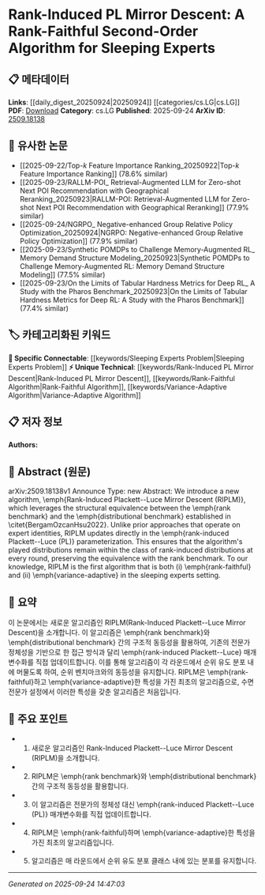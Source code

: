 <!-- KEYWORD_LINKING_METADATA:
{
  "processed_timestamp": "2025-09-24T14:47:03.370050",
  "vocabulary_version": "1.0",
  "selected_keywords": [
    "Rank-Induced PL Mirror Descent",
    "Rank-Faithful Algorithm",
    "Variance-Adaptive Algorithm",
    "Sleeping Experts Problem"
  ],
  "rejected_keywords": [],
  "similarity_scores": {
    "Rank-Induced PL Mirror Descent": 0.8,
    "Rank-Faithful Algorithm": 0.7,
    "Variance-Adaptive Algorithm": 0.7,
    "Sleeping Experts Problem": 0.75
  },
  "extraction_method": "AI_prompt_based",
  "budget_applied": true,
  "candidates_json": {
    "candidates": [
      {
        "surface": "Rank-Induced Plackett--Luce Mirror Descent",
        "canonical": "Rank-Induced PL Mirror Descent",
        "aliases": [
          "RIPLM"
        ],
        "category": "unique_technical",
        "rationale": "This is a novel algorithm introduced in the paper, crucial for understanding the specific advancements discussed.",
        "novelty_score": 0.9,
        "connectivity_score": 0.65,
        "specificity_score": 0.85,
        "link_intent_score": 0.8
      },
      {
        "surface": "rank-faithful",
        "canonical": "Rank-Faithful Algorithm",
        "aliases": [],
        "category": "unique_technical",
        "rationale": "This concept is central to the paper's contribution, emphasizing the algorithm's fidelity to rank benchmarks.",
        "novelty_score": 0.7,
        "connectivity_score": 0.6,
        "specificity_score": 0.8,
        "link_intent_score": 0.7
      },
      {
        "surface": "variance-adaptive",
        "canonical": "Variance-Adaptive Algorithm",
        "aliases": [],
        "category": "unique_technical",
        "rationale": "This describes a key feature of the algorithm, relevant for linking to discussions on adaptability in algorithms.",
        "novelty_score": 0.65,
        "connectivity_score": 0.6,
        "specificity_score": 0.75,
        "link_intent_score": 0.7
      },
      {
        "surface": "sleeping experts",
        "canonical": "Sleeping Experts Problem",
        "aliases": [],
        "category": "specific_connectable",
        "rationale": "This is a well-known problem in machine learning, providing context for the algorithm's application.",
        "novelty_score": 0.5,
        "connectivity_score": 0.85,
        "specificity_score": 0.7,
        "link_intent_score": 0.75
      }
    ],
    "ban_list_suggestions": [
      "algorithm",
      "benchmark",
      "distribution"
    ]
  },
  "decisions": [
    {
      "candidate_surface": "Rank-Induced Plackett--Luce Mirror Descent",
      "resolved_canonical": "Rank-Induced PL Mirror Descent",
      "decision": "linked",
      "scores": {
        "novelty": 0.9,
        "connectivity": 0.65,
        "specificity": 0.85,
        "link_intent": 0.8
      }
    },
    {
      "candidate_surface": "rank-faithful",
      "resolved_canonical": "Rank-Faithful Algorithm",
      "decision": "linked",
      "scores": {
        "novelty": 0.7,
        "connectivity": 0.6,
        "specificity": 0.8,
        "link_intent": 0.7
      }
    },
    {
      "candidate_surface": "variance-adaptive",
      "resolved_canonical": "Variance-Adaptive Algorithm",
      "decision": "linked",
      "scores": {
        "novelty": 0.65,
        "connectivity": 0.6,
        "specificity": 0.75,
        "link_intent": 0.7
      }
    },
    {
      "candidate_surface": "sleeping experts",
      "resolved_canonical": "Sleeping Experts Problem",
      "decision": "linked",
      "scores": {
        "novelty": 0.5,
        "connectivity": 0.85,
        "specificity": 0.7,
        "link_intent": 0.75
      }
    }
  ]
}
-->

# Rank-Induced PL Mirror Descent: A Rank-Faithful Second-Order Algorithm for Sleeping Experts

## 📋 메타데이터

**Links**: [[daily_digest_20250924|20250924]] [[categories/cs.LG|cs.LG]]
**PDF**: [Download](https://arxiv.org/pdf/2509.18138.pdf)
**Category**: cs.LG
**Published**: 2025-09-24
**ArXiv ID**: [2509.18138](https://arxiv.org/abs/2509.18138)

## 🔗 유사한 논문
- [[2025-09-22/Top-$k$ Feature Importance Ranking_20250922|Top-$k$ Feature Importance Ranking]] (78.6% similar)
- [[2025-09-23/RALLM-POI_ Retrieval-Augmented LLM for Zero-shot Next POI Recommendation with Geographical Reranking_20250923|RALLM-POI: Retrieval-Augmented LLM for Zero-shot Next POI Recommendation with Geographical Reranking]] (77.9% similar)
- [[2025-09-24/NGRPO_ Negative-enhanced Group Relative Policy Optimization_20250924|NGRPO: Negative-enhanced Group Relative Policy Optimization]] (77.9% similar)
- [[2025-09-23/Synthetic POMDPs to Challenge Memory-Augmented RL_ Memory Demand Structure Modeling_20250923|Synthetic POMDPs to Challenge Memory-Augmented RL: Memory Demand Structure Modeling]] (77.5% similar)
- [[2025-09-23/On the Limits of Tabular Hardness Metrics for Deep RL_ A Study with the Pharos Benchmark_20250923|On the Limits of Tabular Hardness Metrics for Deep RL: A Study with the Pharos Benchmark]] (77.4% similar)

## 🏷️ 카테고리화된 키워드
**🔗 Specific Connectable**: [[keywords/Sleeping Experts Problem|Sleeping Experts Problem]]
**⚡ Unique Technical**: [[keywords/Rank-Induced PL Mirror Descent|Rank-Induced PL Mirror Descent]], [[keywords/Rank-Faithful Algorithm|Rank-Faithful Algorithm]], [[keywords/Variance-Adaptive Algorithm|Variance-Adaptive Algorithm]]

## 📋 저자 정보

**Authors:** 

## 📄 Abstract (원문)

arXiv:2509.18138v1 Announce Type: new 
Abstract: We introduce a new algorithm, \emph{Rank-Induced Plackett--Luce Mirror Descent (RIPLM)}, which leverages the structural equivalence between the \emph{rank benchmark} and the \emph{distributional benchmark} established in \citet{BergamOzcanHsu2022}. Unlike prior approaches that operate on expert identities, RIPLM updates directly in the \emph{rank-induced Plackett--Luce (PL)} parameterization. This ensures that the algorithm's played distributions remain within the class of rank-induced distributions at every round, preserving the equivalence with the rank benchmark. To our knowledge, RIPLM is the first algorithm that is both (i) \emph{rank-faithful} and (ii) \emph{variance-adaptive} in the sleeping experts setting.

## 📝 요약

이 논문에서는 새로운 알고리즘인 RIPLM(Rank-Induced Plackett--Luce Mirror Descent)을 소개합니다. 이 알고리즘은 \emph{rank benchmark}와 \emph{distributional benchmark} 간의 구조적 동등성을 활용하여, 기존의 전문가 정체성을 기반으로 한 접근 방식과 달리 \emph{rank-induced Plackett--Luce} 매개변수화를 직접 업데이트합니다. 이를 통해 알고리즘이 각 라운드에서 순위 유도 분포 내에 머물도록 하여, 순위 벤치마크와의 동등성을 유지합니다. RIPLM은 \emph{rank-faithful}하고 \emph{variance-adaptive}한 특성을 가진 최초의 알고리즘으로, 수면 전문가 설정에서 이러한 특성을 갖춘 알고리즘은 처음입니다.

## 🎯 주요 포인트

- 1. 새로운 알고리즘인 Rank-Induced Plackett--Luce Mirror Descent (RIPLM)을 소개합니다.
- 2. RIPLM은 \emph{rank benchmark}와 \emph{distributional benchmark} 간의 구조적 동등성을 활용합니다.
- 3. 이 알고리즘은 전문가의 정체성 대신 \emph{rank-induced Plackett--Luce (PL)} 매개변수화를 직접 업데이트합니다.
- 4. RIPLM은 \emph{rank-faithful}하며 \emph{variance-adaptive}한 특성을 가진 최초의 알고리즘입니다.
- 5. 알고리즘은 매 라운드에서 순위 유도 분포 클래스 내에 있는 분포를 유지합니다.


---

*Generated on 2025-09-24 14:47:03*